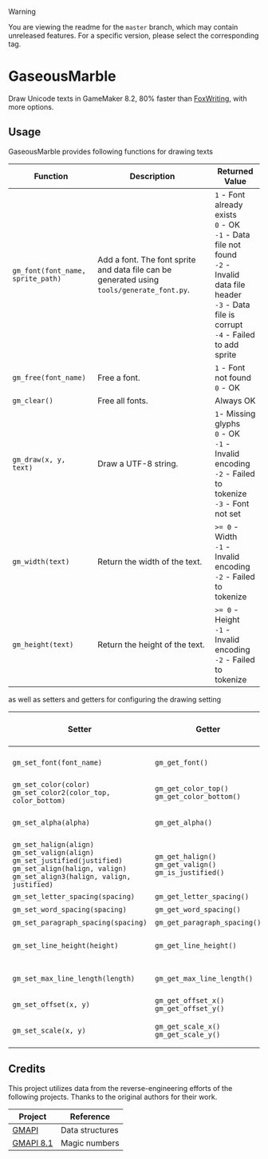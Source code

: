 ﻿> [!Warning]
> You are viewing the readme for the `master` branch, which may contain unreleased features. For a specific version, please select the corresponding tag.
 
# GaseousMarble

Draw Unicode texts in GameMaker 8.2, 80% faster than [FoxWriting](https://github.com/Noisyfox/FoxWriting), with more options.

## Usage

GaseousMarble provides following functions for drawing texts

| **Function** | **Description** | **Returned Value** |
| -- | -- | -- |
| `gm_font(font_name, sprite_path)` | Add a font. The font sprite and data file can be generated using `tools/generate_font.py`. | `1` - Font already exists<br>`0` - OK<br>`-1` - Data file not found<br>`-2` - Invalid data file header<br>`-3` - Data file is corrupt<br>`-4` - Failed to add sprite |
| `gm_free(font_name)` | Free a font. | `1` - Font not found<br>`0` - OK |
| `gm_clear()` | Free all fonts. | Always OK |
| `gm_draw(x, y, text)` | Draw a UTF-8 string. | `1`- Missing glyphs<br>`0` - OK<br>`-1` - Invalid encoding<br>`-2` - Failed to tokenize<br>`-3` - Font not set |
| `gm_width(text)` | Return the width of the text. | `>= 0` - Width<br>`-1` - Invalid encoding<br>`-2` - Failed to tokenize |
| `gm_height(text)` | Return the height of the text. | `>= 0` - Height<br>`-1` - Invalid encoding<br>`-2` - Failed to tokenize |

as well as setters and getters for configuring the drawing setting

| **Setter** | **Getter** | **Setter Returned Value** |
| -- | -- | -- |
| `gm_set_font(font_name)` | `gm_get_font()` | `0` - OK<br>`-1` - Font not found |
| `gm_set_color(color)`<br>`gm_set_color2(color_top, color_bottom)` | `gm_get_color_top()`<br>`gm_get_color_bottom()` | Always OK |
| `gm_set_alpha(alpha)` | `gm_get_alpha()` | `0` - OK<br>`-1` - Invalid argument |
| `gm_set_halign(align)`<br>`gm_set_valign(align)`<br>`gm_set_justified(justified)`<br>`gm_set_align(halign, valign)`<br>`gm_set_align3(halign, valign, justified)` | `gm_get_halign()`<br>`gm_get_valign()`<br>`gm_is_justified()` | Always OK |
| `gm_set_letter_spacing(spacing)` | `gm_get_letter_spacing()` | Always OK |
| `gm_set_word_spacing(spacing)` | `gm_get_word_spacing()` | Always OK |
| `gm_set_paragraph_spacing(spacing)` | `gm_get_paragraph_spacing()` | Always OK |
| `gm_set_line_height(height)` | `gm_get_line_height()` | `0` - OK<br>`-1` - Invalid argument |
| `gm_set_max_line_length(length)` | `gm_get_max_line_length()` | `0` - OK<br>`-1` - Invalid argument |
| `gm_set_offset(x, y)` | `gm_get_offset_x()`<br>`gm_get_offset_y()` | Always OK |
| `gm_set_scale(x, y)` | `gm_get_scale_x()`<br>`gm_get_scale_y()` | `0` - OK<br>`-1` - Invalid argument(s) |

## Credits

This project utilizes data from the reverse-engineering efforts of the following projects. Thanks to the original authors for their work.

| **Project** | **Reference** |
| -- | -- |
| [GMAPI](https://github.com/snakedeveloper/gmapi) | Data structures |
| [GMAPI 8.1](https://github.com/gm-archive/gmapi-8.1) | Magic numbers |
